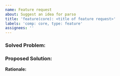 ```yaml
---
name: Feature request
about: Suggest an idea for parso
title: 'feature(core): <title of feature request>'
labels: 'comp: core, type: feature'
assignees: ''
---
```


### Solved Problem:

<!-- A clear and concise description of the problem this feature would solve. -->

### Proposed Solution:

<!-- A clear and concise description of the requested feature. -->

**Rationale:**

<!-- Please describe in a few sentences why would adding this feature would benefit the community. -->
